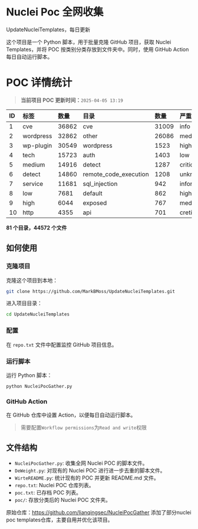 # Nuclei Poc 全网收集
UpdateNucleiTemplates，每日更新

这个项目是一个 Python 脚本，用于批量克隆 GitHub 项目，获取 Nuclei Templates，并将 POC 按类别分类存放到文件夹中。同时，使用 GitHub Action 每日自动运行脚本。
# POC 详情统计

> **当前项目 POC 更新时间：**`2025-04-05 13:19`

| ID | 标签      | 数量 | 目录       | 数量 | 严重性   | 数量 |
|:---| :-------- | :--- | :--------- | :--- | :------- | :--- |
| 1 | cve | 36862 | cve | 31009 | info | 21633 |
| 2 | wordpress | 32862 | other | 26086 | medium | 20993 |
| 3 | wp-plugin | 30549 | wordpress | 1523 | high | 13296 |
| 4 | tech | 15723 | auth | 1403 | low | 9088 |
| 5 | medium | 14916 | detect | 1287 | critical | 7014 |
| 6 | detect | 14860 | remote_code_execution | 1208 | unknown | 90 |
| 7 | service | 11681 | sql_injection | 942 | informative | 16 |
| 8 | low | 7681 | default | 862 | hight | 16 |
| 9 | high | 6044 | exposed | 767 | meduim | 5 |
| 10 | http | 4355 | api | 701 | cretical | 2 |

**81 个目录，44572 个文件**
## 如何使用

### 克隆项目

克隆这个项目到本地：

```bash
git clone https://github.com/MarkBMoss/UpdateNucleiTemplates.git
```

进入项目目录：

```bash
cd UpdateNucleiTemplates
```

### 配置

在 `repo.txt` 文件中配置监控 GitHub 项目信息。

### 运行脚本

运行 Python 脚本：

```bash
python NucleiPocGather.py
```

### GitHub Action

在 GitHub 仓库中设置 Action，以便每日自动运行脚本。

> 需要配置`Workflow permissions`为`Read and write`权限

## 文件结构

- `NucleiPocGather.py`: 收集全网 Nuclei POC 的脚本文件。
- `DeWeight.py`: 对现有的 Nuclei POC 进行进一步去重的脚本文件。
- `WirteREADME.py`: 统计现有的 POC 并更新 README.md 文件。
- `repo.txt`: Nuclei POC 仓库列表。
- `poc.txt`: 已存档 POC 列表。
- `poc/`: 存放分类后的 Nuclei POC 文件夹。

原始仓库：https://github.com/lianqingsec/NucleiPocGather
添加了部分nuclei poc templates仓库，主要自用并优化该项目。
